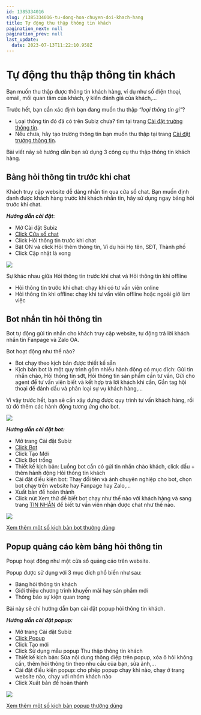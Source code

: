 ```yaml
---
id: 1385334016
slug: /1385334016-tu-dong-hoa-chuyen-doi-khach-hang
title: Tự động thu thập thông tin khách
pagination_next: null
pagination_prev: null
last_update:
  date: 2023-07-13T11:22:10.958Z
---
```


# Tự động thu thập thông tin khách




Bạn muốn thu thập được thông tin khách hàng, ví dụ như số điện thoại, email, mối quan tâm của khách, ý kiến đánh giá của khách,...



Trước hết, bạn cần xác định bạn đang muốn thu thập *“loại thông tin gì”*? 

- Loại thông tin đó đã có trên Subiz chưa? tìm tại trang [Cài đặt trường thông tin](https://app.subiz.com.vn/settings/user-attributes).
- Nếu chưa, hãy tạo trường thông tin bạn muốn thu thập tại trang [Cài đặt trường thông tin](https://app.subiz.com.vn/settings/user-attributes).



Bài viết này sẽ hướng dẫn bạn sử dụng 3 công cụ thu thập thông tin khách hàng.
## Bảng hỏi thông tin trước khi chat


Khách truy cập website dễ dàng nhắn tin qua cửa sổ chat. Bạn muốn định danh được khách hàng trước khi khách nhắn tin, hãy sử dụng ngay bảng hỏi trước khi chat.



***Hướng dẫn cài đặt***: 

- Mở Cài đặt Subiz
- [Click Cửa sổ chat ](https://app.subiz.com.vn/chatbox/design)
- Click Hỏi thông tin trước khi chat
- Bật ON và click Hỏi thêm thông tin, Ví dụ hỏi Họ tên, SĐT, Thành phố
- Click Cập nhật là xong




![](https://vcdn.subiz-cdn.com/file/cef26fecf656bc91092397fd200d6c83db85dc1057a1173095536cd1719671bb_acpxkgumifuoofoosble)


Sự khác nhau giữa Hỏi thông tin trước khi chat và Hỏi thông tin khi offline

- Hỏi thông tin trước khi chat: chạy khi có tư vấn viên online
- Hỏi thông tin khi offline: chạy khi tư vấn viên offline hoặc ngoài giờ làm việc
## Bot nhắn tin hỏi thông tin 


Bot tự động gửi tin nhắn cho khách truy cập website, tự động trả lời khách nhắn tin Fanpage và Zalo OA.

Bot hoạt động như thế nào?

- Bot chạy theo kịch bản được thiết kế sẵn
- Kịch bản bot là một quy trình gồm nhiều hành động có mục đích: Gửi tin nhắn chào, Hỏi thông tin sđt, Hỏi thông tin sản phẩm cần tư vấn, Gửi cho agent để tư vấn viên biết và kết hợp trả lời khách khi cần, Gắn tag hội thoại để đánh dấu và phân loại sự vụ khách hàng,...

Vì vậy trước hết, bạn sẽ cần xây dựng được quy trình tư vấn khách hàng, rồi từ đó thêm các hành động tương ứng cho bot.


![](https://vcdn.subiz-cdn.com/file/900e0ae8c9084574a723942a671559622b59a537571997ed0bffc76097eb3344_acpxkgumifuoofoosble)


***Hướng dẫn cài đặt bot:***

- Mở trang Cài đặt Subiz
- [Click Bot](https://app.subiz.com.vn/bots)
- Click Tạo Mới
- Click Bot trống
- Thiết kế kịch bản: Luồng bot cần có gửi tin nhắn chào khách, click dấu + thêm hành động Hỏi thông tin khách
- Cài đặt điều kiện bot: Thay đổi tên và ảnh chuyên nghiệp cho bot, chọn bot chạy trên website hay Fanpage hay Zalo,...
- Xuất bản để hoàn thành
- Click nút Xem thử để biết bot chạy như thế nào với khách hàng và sang trang [TIN NHẮN](https://app.subiz.com.vn/convo) để biết tư vấn viên nhận được chat như thế nào.


![](https://vcdn.subiz-cdn.com/file/3a3780b9eb03cf796fb9ccae953dfb39ebf1a71316913591514b331cb80c626c_acpxkgumifuoofoosble)




[Xem thêm một số kịch bản bot thường dùng](https://subiz.com.vn/docs/1385334016-tu-dong-hoa-chuyen-%C4%91oi-khach-hang)
## Popup quảng cáo kèm bảng hỏi thông tin


Popup hoạt động như một cửa sổ quảng cáo trên website.



Popup được sử dụng với 3 mục đích phổ biến như sau:

- Bảng hỏi thông tin khách
- Giới thiệu chương trình khuyến mãi hay sản phẩm mới
- Thông báo sự kiện quan trọng

Bài này sẽ chỉ hướng dẫn bạn cài đặt popup hỏi thông tin khách.

***Hướng dẫn cài đặt popup:***

- Mở trang Cài đặt Subiz
- [Click Popup](https://app.subiz.com.vn/web_plugin?type=popup)
- Click Tạo mới
- Click Sử dụng mẫu popup Thu thập thông tin khách
- Thiết kế kịch bản: Sửa nội dung thông điệp trên popup, xóa ô hỏi không cần, thêm hỏi thông tin theo nhu cầu của bạn, sửa ảnh,...
- Cài đặt điều kiện popup: cho phép popup chạy khi nào, chạy ở trang website nào, chạy với nhóm khách nào
- Click Xuất bản để hoàn thành




![](https://vcdn.subiz-cdn.com/file/6176f04b467aa1830fb280a89164604dacdf1657812f92355e47365e46f75142_acpxkgumifuoofoosble)


[Xem thêm một số kịch bản popup thường dùng](https://subiz.com.vn/docs/1083215603-popup-chuyen-doi-khach-tiem-nang#k%E1%BB%8Bch-b%E1%BA%A3n-popup-%C4%91%C4%83ng-k%C3%BD-t%C6%B0-v%E1%BA%A5n-cho-t%E1%BA%A5t-c%E1%BA%A3-kh%C3%A1ch-truy-c%E1%BA%ADp-website)
